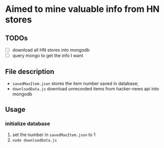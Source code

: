 # Aimed to mine valuable info from HN stores

## TODOs

- [ ] download all HN stores into mongodb
- [ ] query mongo to get the info I want

## File description

- `savedMaxItem.json` stores the item number saved in database;
- `downloadData.js` download unrecorded items from hacker-news api into mongodb

## Usage

### initialize database

1. set the number in `savedMaxItem.json` to 1
2. `node downloadData.js`